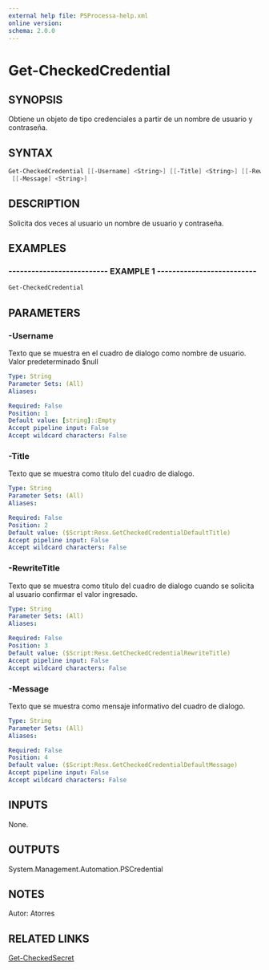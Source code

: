 ```yaml
---
external help file: PSProcessa-help.xml
online version: 
schema: 2.0.0
---
```


# Get-CheckedCredential

## SYNOPSIS
Obtiene un objeto de tipo credenciales a partir de un nombre de usuario y contraseña.

## SYNTAX

```powershell
Get-CheckedCredential [[-Username] <String>] [[-Title] <String>] [[-RewriteTitle] <String>]
 [[-Message] <String>]
```

## DESCRIPTION
Solicita dos veces al usuario un nombre de usuario y contraseña.

## EXAMPLES

### -------------------------- EXAMPLE 1 --------------------------
```powershell
Get-CheckedCredential
```

## PARAMETERS

### -Username
Texto que se muestra en el cuadro de dialogo como nombre de usuario.
Valor predeterminado $null

```yaml
Type: String
Parameter Sets: (All)
Aliases: 

Required: False
Position: 1
Default value: [string]::Empty
Accept pipeline input: False
Accept wildcard characters: False
```

### -Title
Texto que se muestra como titulo del cuadro de dialogo.

```yaml
Type: String
Parameter Sets: (All)
Aliases: 

Required: False
Position: 2
Default value: ($Script:Resx.GetCheckedCredentialDefaultTitle)
Accept pipeline input: False
Accept wildcard characters: False
```

### -RewriteTitle
Texto que se muestra como titulo del cuadro de dialogo cuando se solicita al usuario confirmar el valor ingresado.

```yaml
Type: String
Parameter Sets: (All)
Aliases: 

Required: False
Position: 3
Default value: ($Script:Resx.GetCheckedCredentialRewriteTitle)
Accept pipeline input: False
Accept wildcard characters: False
```

### -Message
Texto que se muestra como mensaje informativo del cuadro de dialogo.

```yaml
Type: String
Parameter Sets: (All)
Aliases: 

Required: False
Position: 4
Default value: ($Script:Resx.GetCheckedCredentialDefaultMessage)
Accept pipeline input: False
Accept wildcard characters: False
```

## INPUTS

None.

## OUTPUTS

System.Management.Automation.PSCredential

## NOTES
Autor: Atorres

## RELATED LINKS

[Get-CheckedSecret](Get-CheckedSecret.md)

